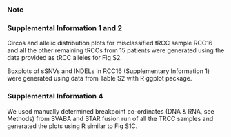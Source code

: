 ### Note

### Supplemental Information 1 and 2

Circos and allelic distribution plots for misclassified tRCC sample RCC16 and all the other remaining tRCCs from 15 patients were generated using the data provided as tRCC alleles for Fig S2.

Boxplots of sSNVs and INDELs in RCC16 (Supplementary Information 1) were generated using data from Table S2 with R ggplot package.

### Supplemental Information 4

We used manually determined breakpoint co-ordinates (DNA & RNA, see Methods) from SVABA and STAR fusion run of all the TRCC samples and generated the plots using R similar to Fig S1C.
